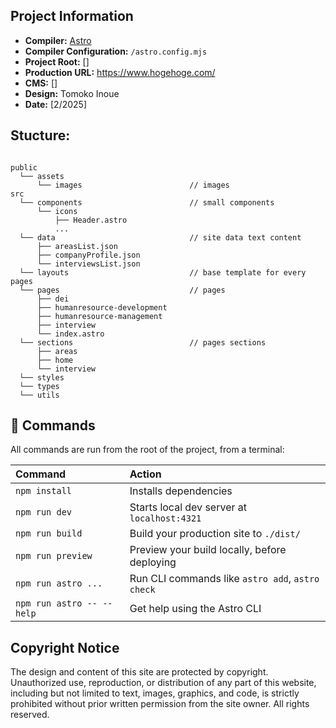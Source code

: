 ## Project Information

- **Compiler:** [Astro](https://astro.build/)
- **Compiler Configuration:** `/astro.config.mjs`
- **Project Root:** []
- **Production URL:** https://www.hogehoge.com/
- **CMS:** []
- **Design:** Tomoko Inoue
- **Date:** [2/2025]

## Stucture:

```

public
  └── assets
      └── images                        // images
src
  └── components                        // small components
      └── icons
          ├── Header.astro
          ...
  └── data                              // site data text content
      ├── areasList.json
      ├── companyProfile.json
      └── interviewsList.json
  └── layouts                           // base template for every pages
  └── pages                             // pages
      ├── dei
      ├── humanresource-development
      ├── humanresource-management
      ├── interview
      └── index.astro
  └── sections                          // pages sections
      ├── areas
      ├── home
      └── interview
  └── styles
  └── types
  └── utils

```

## 🧞 Commands

All commands are run from the root of the project, from a terminal:

| Command                   | Action                                           |
| :------------------------ | :----------------------------------------------- |
| `npm install`             | Installs dependencies                            |
| `npm run dev`             | Starts local dev server at `localhost:4321`      |
| `npm run build`           | Build your production site to `./dist/`          |
| `npm run preview`         | Preview your build locally, before deploying     |
| `npm run astro ...`       | Run CLI commands like `astro add`, `astro check` |
| `npm run astro -- --help` | Get help using the Astro CLI                     |

## Copyright Notice

The design and content of this site are protected by copyright. Unauthorized use, reproduction, or distribution of any part of this website, including but not limited to
text, images, graphics, and code, is strictly prohibited without prior written permission from the site owner. All rights reserved.
